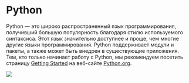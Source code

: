 # Python

​Python — это широко распространенный язык программирования, получивший большую популярность благодаря стилю используемого синтаксиса. Этот язык значительно доступнее и проще, чем многие другие языки программирования. Python поддерживает модули и пакеты, а также может быть внедрен в существующие приложения. Тем, кто только начинает работу с Python, мы рекомендуем посетить страницу [Getting Started](https://www.python.org/about/gettingstarted/) на веб-сайте [Python.org](https://www.python.org).

![](https://files.gitbook.com/v0/b/gitbook-x-prod.appspot.com/o/spaces%2FY5ZuHF3yuXFWp1C46ZSo%2Fuploads%2Fgit-blob-6bd72c745aa81df1f25c09989fa19f672c631e59%2Fpythonlogo.jpg?alt=media)
